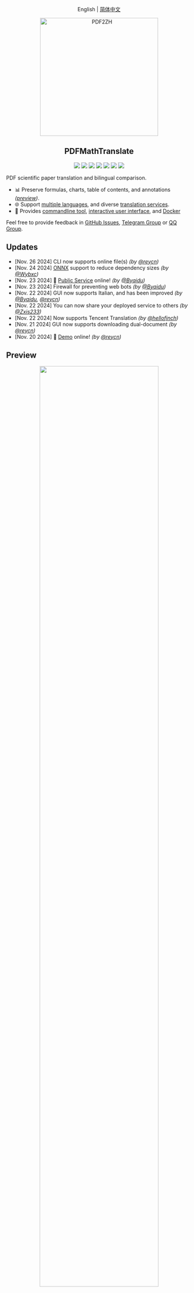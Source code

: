 <div align="center">

English | [简体中文](README_zh-CN.md)

<img src="./docs/images/banner.png" width="320px"  alt="PDF2ZH"/>  

<h2 id="title">PDFMathTranslate</h2>

<p>
  <!-- PyPI -->
  <a href="https://pypi.org/project/pdf2zh/">
    <img src="https://img.shields.io/pypi/v/pdf2zh"></a>
  <a href="https://pepy.tech/projects/pdf2zh">
    <img src="https://static.pepy.tech/badge/pdf2zh"></a>
  <a href="https://hub.docker.com/repository/docker/byaidu/pdf2zh">
    <img src="https://img.shields.io/docker/pulls/byaidu/pdf2zh"></a>
  <!-- License -->
  <a href="./LICENSE">
    <img src="https://img.shields.io/github/license/Byaidu/PDFMathTranslate"></a>
  <a href="https://huggingface.co/spaces/reycn/PDFMathTranslate-Docker">
    <img src="https://img.shields.io/badge/%F0%9F%A4%97-Online%20Demo-FF9E0D"></a>
  <a href="https://github.com/Byaidu/PDFMathTranslate/pulls">
    <img src="https://img.shields.io/badge/contributions-welcome-green"></a>
  <a href="https://t.me/+Z9_SgnxmsmA5NzBl">
    <img src="https://img.shields.io/badge/Telegram-2CA5E0?style=flat-squeare&logo=telegram&logoColor=white"></a>
</p>

</div>

PDF scientific paper translation and bilingual comparison.

- 📊 Preserve formulas, charts, table of contents, and annotations *([preview](#preview))*.
- 🌐 Support [multiple languages](#language), and diverse [translation services](#services).
- 🤖 Provides [commandline tool](#usage), [interactive user interface](#gui), and [Docker](#docker)

Feel free to provide feedback in [GitHub Issues](https://github.com/Byaidu/PDFMathTranslate/issues), [Telegram Group](https://t.me/+Z9_SgnxmsmA5NzBl) or [QQ Group](https://qm.qq.com/q/DixZCxQej0).

<h2 id="updates">Updates</h2>

- [Nov. 26 2024] CLI now supports online file(s) *(by [@reycn](https://github.com/reycn))*  
- [Nov. 24 2024] [ONNX](https://github.com/onnx/onnx) support to reduce dependency sizes *(by [@Wybxc](https://github.com/Wybxc))*  
- [Nov. 23 2024] 🌟 [Public Service](#demo)  online! *(by [@Byaidu](https://github.com/Byaidu))*  
- [Nov. 23 2024] Firewall for preventing web bots *(by [@Byaidu](https://github.com/Byaidu))*  
- [Nov. 22 2024] GUI now supports Italian, and has been improved *(by [@Byaidu](https://github.com/Byaidu), [@reycn](https://github.com/reycn))*  
- [Nov. 22 2024] You can now share your deployed service to others *(by [@Zxis233](https://github.com/Zxis233))*  
- [Nov. 22 2024] Now supports Tencent Translation *(by [@hellofinch](https://github.com/hellofinch))*  
- [Nov. 21 2024] GUI now supports downloading dual-document *(by [@reycn](https://github.com/reycn))*  
- [Nov. 20 2024] 🌟 [Demo](#demo)  online! *(by [@reycn](https://github.com/reycn))*  

<h2 id="preview">Preview</h2>

<div align="center">
<img src="./docs/images/preview.gif" width="80%"/>
</div>

<h2 id="demo">Public Service 🌟</h2>

### Free Service (<https://pdf2zh.com/>)

You can try our [public service](https://pdf2zh.com/) online without installation.  

### Hugging Face Demo

You can try [our demo on HuggingFace](https://huggingface.co/spaces/reycn/PDFMathTranslate-Docker) without installation.
Note that the computing resources of the demo are limited, so please avoid abusing them.

<h2 id="install">Installation and Usage</h2>

We provide three methods for using this project: [Commandline](#cmd), [Portable](#portable), [GUI](#gui), and [Docker](#docker).

<h3 id="cmd">Method I. Commandline</h3>

  1. Python installed (3.8 <= version <= 3.12)
  2. Install our package:

      ```bash
      pip install pdf2zh
      ```

  3. Execute translation, files generated in [current working directory](https://chatgpt.com/share/6745ed36-9acc-800e-8a90-59204bd13444):

      ```bash
      pdf2zh document.pdf
      ```

<h3 id="portable">Method II. Portable</h3>

No need to pre-install Python environment

Download [setup.bat](https://raw.githubusercontent.com/Byaidu/PDFMathTranslate/refs/heads/main/setup.bat) and double-click to run

<h3 id="gui">Method III. GUI</h3>

1. Python installed (3.8 <= version <= 3.12)
2. Install our package:

      ```bash
      pip install pdf2zh
      ```

3. Start using in browser:

      ```bash
      pdf2zh -i
      ```

4. If your browswer has not been started automatically, goto

    ```bash
    http://localhost:7860/
    ```

    <img src="./docs/images/gui.gif" width="500"/>

See [documentation for GUI](./docs/README_GUI.md) for more details.

<h3 id="docker">Method IV. Docker</h3>

1. Pull and run:

    ```bash
    docker pull byaidu/pdf2zh
    docker run -d -p 7860:7860 byaidu/pdf2zh
    ```

2. Open in browser:

    ```
    http://localhost:7860/
    ```

For docker deployment on cloud service:

<div>
<a href="https://www.heroku.com/deploy?template=https://github.com/Byaidu/PDFMathTranslate">
  <img src="https://www.herokucdn.com/deploy/button.svg" alt="Deploy" height="26"></a>
<a href="https://render.com/deploy">
  <img src="https://render.com/images/deploy-to-render-button.svg" alt="Deploy to Koyeb" height="26"></a>
<a href="https://zeabur.com/templates/5FQIGX?referralCode=reycn">
  <img src="https://zeabur.com/button.svg" alt="Deploy on Zeabur" height="26"></a>
<a href="https://app.koyeb.com/deploy?type=git&builder=buildpack&repository=github.com/Byaidu/PDFMathTranslate&branch=main&name=pdf-math-translate">
  <img src="https://www.koyeb.com/static/images/deploy/button.svg" alt="Deploy to Koyeb" height="26"></a>
</div>

<h2 id="usage">Advanced Options</h2>

Execute the translation command in the command line to generate the translated document `example-mono.pdf` and the bilingual document `example-dual.pdf` in the current working directory. Use Google as the default translation service.

<img src="./docs/images/cmd.explained.png" width="580px"  alt="cmd"/>  

In the following table, we list all advanced options for reference:

| Option    | Function | Example |
| -------- | ------- |------- |
| files | Local files |  `pdf2zh ~/local.pdf` |
| links | Online files |  `pdf2zh http://arxiv.org/paper.pdf` |
| `-i`  | [Enter GUI](#gui) |  `pdf2zh -i` |
| `-p`  | [Partial document translation](#partial) |  `pdf2zh example.pdf -p 1` |
| `-li` | [Source language](#languages) |  `pdf2zh example.pdf -li en` |
| `-lo` | [Target language](#languages) |  `pdf2zh example.pdf -lo zh` |
| `-s`  | [Translation service](#services) |  `pdf2zh example.pdf -s deepl` |
| `-t`  | [Multi-threads](#threads) | `pdf2zh example.pdf -t 1` |
| `-o`  | Output dir | `pdf2zh example.pdf -o output` |
| `-f`, `-c` | [Exceptions](#exceptions) | `pdf2zh example.pdf -f "(MS.*)"` |

<h3 id="partial">Full / partial document translation</h3>

- Entire document

  ```bash
  pdf2zh example.pdf
  ```

- Part of the document

  ```bash
  pdf2zh example.pdf -p 1-3,5
  ```

<h3 id="language">Specify source and target languages</h3>

See [Google Languages Codes](https://developers.google.com/admin-sdk/directory/v1/languages), [DeepL Languages Codes](https://developers.deepl.com/docs/resources/supported-languages)

```bash
pdf2zh example.pdf -li en -lo ja
```

<h3 id="services">Translate with Different Services</h3>

The table below outlines the required [environment variables](https://chatgpt.com/share/6734a83d-9d48-800e-8a46-f57ca6e8bcb4) for each translation service. Make sure to set them before using the respective service.

|**Translator**|**Service**|**Environment Variables**|**Default Values**|**Notes**|
|-|-|-|-|-|
|**Google (Default)**|`google`|None|N/A|None|
|**Bing**|`bing`|None|N/A|None|
|**DeepL**|`deepl`|`DEEPL_SERVER_URL`,`DEEPL_AUTH_KEY`|`https://api.deepl.com`, `[Your Key]`|See [DeepL](https://support.deepl.com/hc/en-us/articles/360020695820-API-Key-for-DeepL-s-API)|
|**DeepLX**|`deeplx`|`DEEPLX_ENDPOINT`|`https://api.deepl.com/translate`|See [DeepLX](https://github.com/OwO-Network/DeepLX)|
|**Ollama**|`ollama`|`OLLAMA_HOST`, `OLLAMA_MODEL`|`http://127.0.0.1:11434`, `gemma2`|See [Ollama](https://github.com/ollama/ollama)|
|**OpenAI**|`openai`|`OPENAI_BASE_URL`, `OPENAI_API_KEY`, `OPENAI_MODEL`|`https://api.openai.com/v1`, `[Your Key]`, `gpt-4o-mini`|See [OpenAI](https://platform.openai.com/docs/overview)|
|**AzureOpenAI**|`azure-openai`|`AZURE_OPENAI_BASE_URL`, `AZURE_OPENAI_API_KEY`, `AZURE_OPENAI_MODEL`|`[Your Endpoint]`, `[Your Key]`, `gpt-4o-mini`|See [Azure OpenAI](https://learn.microsoft.com/zh-cn/azure/ai-services/openai/chatgpt-quickstart?tabs=command-line%2Cjavascript-keyless%2Ctypescript-keyless%2Cpython&pivots=programming-language-python)|
|**Zhipu**|`zhipu`|`ZHIPU_API_KEY`, `ZHIPU_MODEL`|`[Your Key]`, `glm-4-flash`|See [Zhipu](https://open.bigmodel.cn/dev/api/thirdparty-frame/openai-sdk)|
|**Silicon**|`silicon`|`SILICON_API_KEY`, `SILICON_MODEL`|`[Your Key]`, `Qwen/Qwen2.5-7B-Instruct`|See [SiliconCloud](https://docs.siliconflow.cn/quickstart)|
|**Azure**|`azure`|`AZURE_ENDPOINT`, `AZURE_API_KEY`|`https://api.translator.azure.cn`, `[Your Key]`|See [Azure](https://docs.azure.cn/en-us/ai-services/translator/text-translation-overview)|
|**Tencent**|`tencent`|`TENCENTCLOUD_SECRET_ID`, `TENCENTCLOUD_SECRET_KEY`|`[Your ID]`, `[Your Key]`|See [Tencent](https://www.tencentcloud.com/products/tmt?from_qcintl=122110104)|

Use `-s service` or `-s service:model` to specify service:

```bash
pdf2zh example.pdf -s openai:gpt-4o-mini
```

Or specify model with environment variables:

```bash
set OPENAI_MODEL=gpt-4o-mini
pdf2zh example.pdf -s openai
```

<h3 id="exceptions">Translate wih exceptions</h3>

Use regex to specify formula fonts and characters that need to be preserved:

```bash
pdf2zh example.pdf -f "(CM[^RT].*|MS.*|.*Ital)" -c "(\(|\||\)|\+|=|\d|[\u0080-\ufaff])"
```

<h3 id="threads">Specify threads</h3>

Use `-t` to specify how many threads to use in translation:

```bash
pdf2zh example.pdf -t 1
```

<h2 id="todo">TODO</h2>

- [ ] Parse layout with DocLayNet based models, [PaddleX](https://github.com/PaddlePaddle/PaddleX/blob/17cc27ac3842e7880ca4aad92358d3ef8555429a/paddlex/repo_apis/PaddleDetection_api/object_det/official_categories.py#L81), [PaperMage](https://github.com/allenai/papermage/blob/9cd4bb48cbedab45d0f7a455711438f1632abebe/README.md?plain=1#L102), [SAM2](https://github.com/facebookresearch/sam2)

- [ ] Fix page rotation, table of contents, format of lists

- [ ] Fix pixel formula in old papers

- [ ] Async retry except KeyboardInterrupt

- [ ] Knuth–Plass algorithm for western languages

- [ ] Support non-PDF/A files

- [ ] Provide API interface

- [ ] Plugins of [Zotero](https://github.com/zotero/zotero) and [Obsidian](https://github.com/obsidianmd/obsidian-releases)

<h2 id="acknowledgement">Acknowledgements</h2>

- Document merging: [PyMuPDF](https://github.com/pymupdf/PyMuPDF)

- Document parsing: [Pdfminer.six](https://github.com/pdfminer/pdfminer.six)

- Document extraction: [MinerU](https://github.com/opendatalab/MinerU)

- Multi-threaded translation: [MathTranslate](https://github.com/SUSYUSTC/MathTranslate)

- Layout parsing: [DocLayout-YOLO](https://github.com/opendatalab/DocLayout-YOLO)

- Document standard: [PDF Explained](https://zxyle.github.io/PDF-Explained/), [PDF Cheat Sheets](https://pdfa.org/resource/pdf-cheat-sheets/)

- Multilingual Font: [Go Noto Universal](https://github.com/satbyy/go-noto-universal)

<h2 id="contrib">Contributors</h2>

<a href="https://github.com/Byaidu/PDFMathTranslate/graphs/contributors">
  <img src="https://opencollective.com/PDFMathTranslate/contributors.svg?width=890&button=false" />
</a>

![Alt](https://repobeats.axiom.co/api/embed/dfa7583da5332a11468d686fbd29b92320a6a869.svg "Repobeats analytics image")

<h2 id="star_hist">Star History</h2>

<a href="https://star-history.com/#Byaidu/PDFMathTranslate&Date">
 <picture>
   <source media="(prefers-color-scheme: dark)" srcset="https://api.star-history.com/svg?repos=Byaidu/PDFMathTranslate&type=Date&theme=dark" />
   <source media="(prefers-color-scheme: light)" srcset="https://api.star-history.com/svg?repos=Byaidu/PDFMathTranslate&type=Date" />
   <img alt="Star History Chart" src="https://api.star-history.com/svg?repos=Byaidu/PDFMathTranslate&type=Date"/>
 </picture>
</a>
